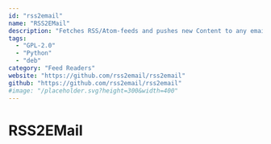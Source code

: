 ```yaml
---
id: "rss2email"
name: "RSS2EMail"
description: "Fetches RSS/Atom-feeds and pushes new Content to any email-receiver, supports OPML."
tags:
  - "GPL-2.0"
  - "Python"
  - "deb"
category: "Feed Readers"
website: "https://github.com/rss2email/rss2email"
github: "https://github.com/rss2email/rss2email"
#image: "/placeholder.svg?height=300&width=400"
---
```


# RSS2EMail
